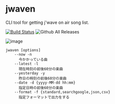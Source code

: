 # jwaven

CLI tool for getting j'wave on air song list.

[![Build Status](https://travis-ci.org/tnoda78/jwaven.svg?branch=master)](https://travis-ci.org/tnoda78/jwaven)
![Github All Releases](https://img.shields.io/github/downloads/tnoda78/jwaven/total.svg)

![image](https://tnoda78.github.io/jwaven/01.gif)

```
jwaven [options]
    --now -n
      今かかっている曲
    --latest -l
      現在時刻の前後60分の楽曲
    --yesterday -y
      昨日の時刻の前後60分の楽曲
    --date -d {yyyy-MM-dd hh:mm}
      指定日時の前後60分の楽曲
    --format -f {standard,searchgoogle,json,csv}
      指定フォーマットで出力をする
```
